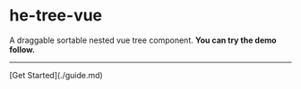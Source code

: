 # he-tree-vue
A draggable sortable nested vue tree component. **You can try the demo follow.**
<DemoHome style="max-width:300px;margin-top:10px;" />
<hr/>
[Get Started](./guide.md)
